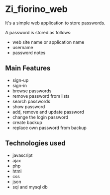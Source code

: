 # Zi_fiorino_web
It's a simple web application to store passwords.

A password is stored as follows:
  * web site name or application name
  * username
  * password
  notes
  
  
## Main Features
* sign-up
* sign-in
* browse passwords
* remove password from lists
* search passwords
* show password
* add, remove and update password
* change the login password
* create backup
* replace own password from backup

## Technologies used
* javascript
* ajax
* php
* html
* css
* json
* sql and mysql db
